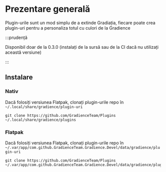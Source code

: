 # Prezentare generală

Plugin-urile sunt un mod simplu de a extinde Gradiația, fiecare poate crea plugin-uri pentru a personaliza totul cu culori de la Gradience

:::prudență

Disponibil doar de la 0.3.0 (instalați de la sursă sau de la CI dacă nu utilizați această versiune)

:::


## Instalare

### Nativ

Dacă folosiți versiunea Flatpak, clonați plugin-urile repo în `~/.local/share/gradience/plugin-uri`

```shell
git clone https://github.com/GradienceTeam/Plugins ~/.local/share/gradience/plugins
```


### Flatpak

Dacă folosiți versiunea Flatpak, clonați plugin-urile repo în `~/.var/app/com.github.GradienceTeam.Gradience.Devel/data/gradience/plugin-uri`

```shell
git clone https://github.com/GradienceTeam/Plugins ~/.var/app/com.github.GradienceTeam.Gradience.Devel/data/gradience/plugins
```
